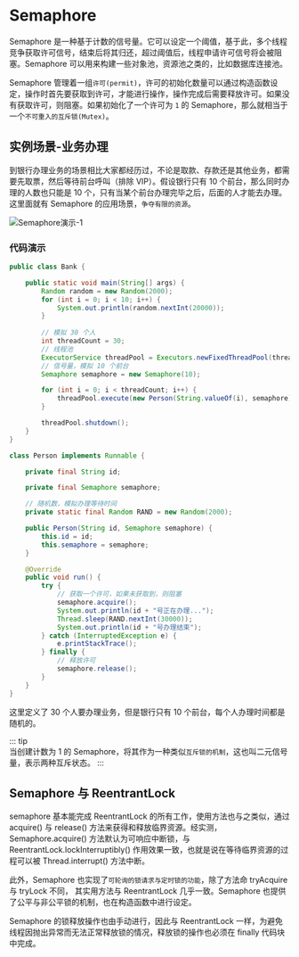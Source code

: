 # Semaphore

Semaphore
是一种基于计数的信号量。它可以设定一个阈值，基于此，多个线程竞争获取许可信号，结束后将其归还，超过阈值后，线程申请许可信号将会被阻塞。Semaphore
可以用来构建一些对象池，资源池之类的，比如数据库连接池。

Semaphore
管理着一组`许可(permit)`，许可的初始化数量可以通过构造函数设定，操作时首先要获取到许可，才能进行操作，操作完成后需要释放许可。如果没有获取许可，则阻塞。如果初始化了一个许可为
`1` 的 Semaphore，那么就相当于一个`不可重入的互斥锁(Mutex)`。

## 实例场景-业务办理

到银行办理业务的场景相比大家都经历过，不论是取款、存款还是其他业务，都需要先取票，然后等待前台呼叫（排除
VIP）。假设银行只有 10 个前台，那么同时办理的人数也只能是 10
个，只有当某个前台办理完毕之后，后面的人才能去办理。这里面就有 Semaphore
的应用场景，`争夺有限的资源`。

<img :src="$withBase('/img/java/thread/Semaphore演示-1.png')" alt="Semaphore演示-1">

### 代码演示

```java
public class Bank {

	public static void main(String[] args) {
		Random random = new Random(2000);
		for (int i = 0; i < 10; i++) {
			System.out.println(random.nextInt(20000));
		}
		
		// 模拟 30 个人
		int threadCount = 30;
		// 线程池
		ExecutorService threadPool = Executors.newFixedThreadPool(threadCount);
		// 信号量，模拟 10 个前台
		Semaphore semaphore = new Semaphore(10);

		for (int i = 0; i < threadCount; i++) {
			threadPool.execute(new Person(String.valueOf(i), semaphore));
		}

		threadPool.shutdown();
	}
}

class Person implements Runnable {

	private final String id;

	private final Semaphore semaphore;

	// 随机数，模拟办理等待时间
	private static final Random RAND = new Random(2000);

	public Person(String id, Semaphore semaphore) {
		this.id = id;
		this.semaphore = semaphore;
	}

	@Override
	public void run() {
		try {
			// 获取一个许可，如果未获取到，则阻塞
			semaphore.acquire();
			System.out.println(id + "号正在办理...");
			Thread.sleep(RAND.nextInt(30000));
			System.out.println(id + "号办理结束");
		} catch (InterruptedException e) {
			e.printStackTrace();
		} finally {
			// 释放许可
			semaphore.release();
		}
	}
}
```

这里定义了 30 个人要办理业务，但是银行只有 10
个前台，每个人办理时间都是随机的。

::: tip  
当创建计数为 1 的
Semaphore，将其作为一种类似`互斥锁的机制`，这也叫二元信号量，表示两种互斥状态。
:::


## Semaphore 与 ReentrantLock

semaphore 基本能完成 ReentrantLock 的所有工作，使用方法也与之类似，通过
acquire() 与 release()
方法来获得和释放临界资源。经实测，Semaphore.acquire()
方法默认为可响应中断锁，与 ReentrantLock.lockInterruptibly()
作用效果一致，也就是说在等待临界资源的过程可以被 Thread.interrupt()
方法中断。

此外，Semaphore 也实现了`可轮询的锁请求与定时锁的功能`，除了方法命
tryAcquire 与 tryLock 不同， 其实用方法与 ReentrantLock
几乎一致。Semaphore
也提供了公平与非公平锁的机制，也在构造函数中进行设定。

Semaphore 的锁释放操作也由手动进行，因此与 ReentrantLock
一样，为避免线程因抛出异常而无法正常释放锁的情况，释放锁的操作也必须在
finally 代码块中完成。
